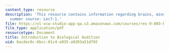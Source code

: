 ```yaml
---
content_type: resource
description: 'This resource contains information regarding brains, minds and machines
  summer course: Lec7-1.'
file: https://ol-ocw-studio-app-qa.s3.amazonaws.com/courses/res-9-003-brains-minds-and-machines-summer-course-summer-2015/8acdec0c6bcc81c4a935a9203a51d792_MITRES_9_003SUM15_Lec7-1.pdf
file_type: application/pdf
resourcetype: Document
title: Introduction to Biological Audition
uid: 8acdec0c-6bcc-81c4-a935-a9203a51d792
---
```

